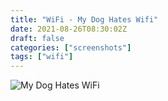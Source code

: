 ```yaml
---
title: "WiFi - My Dog Hates Wifi"
date: 2021-08-26T08:30:02Z
draft: false
categories: ["screenshots"]
tags: ["wifi"]
---
```


![My Dog Hates WiFi](/img/ss/wifimydoghateswifi.png)

